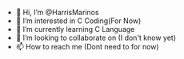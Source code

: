 - 👋 Hi, I’m @HarrisMarinos
- 👀 I’m interested in C Coding(For Now)
- 🌱 I’m currently learning C Language
- 💞️ I’m looking to collaborate on (I don't know yet)
- 📫 How to reach me (Dont need to for now)

<!---
HarrisMarinos/HarrisMarinos is a ✨ special ✨ repository because its `README.md` (this file) appears on your GitHub profile.
You can click the Preview link to take a look at your changes.
--->
